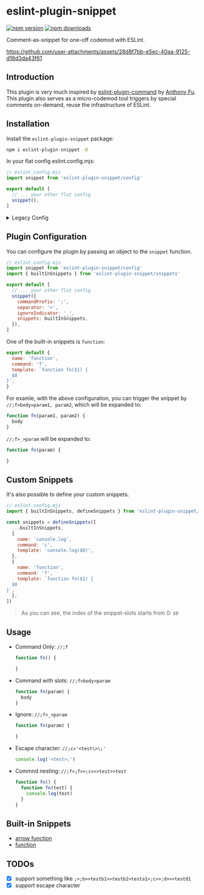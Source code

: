 # eslint-plugin-snippet
[![npm version][npm-version-src]][npm-version-href]
[![npm downloads][npm-downloads-src]][npm-downloads-href]

Comment-as-snippet for one-off codemod with ESLint.


https://github.com/user-attachments/assets/28d8f7bb-e5ec-40aa-9125-d18d3da43f61


## Introduction

This plugin is very much inspired by [eslint-plugin-command](https://github.com/antfu/eslint-plugin-command) by [Anthony Fu](https://github.com/antfu). This plugin also serves as a micro-codemod tool triggers by special comments on-demand, reuse the infrastructure of ESLint.

## Installation

Install the `eslint-plugin-snippet` package:

```bash
npm i eslint-plugin-snippet -D
```

In your flat config eslint.config.mjs:

```js
// eslint.config.mjs
import snippet from 'eslint-plugin-snippet/config'

export default [
  // ... your other flat config
  snippet(),
]
```

<details close>
  <summary>Legacy Config</summary>
  <p>While no longer supported, you may still use the legacy .eslintrc.js file:</p>

```js
// .eslintrc.js
module.exports = {
  plugins: [
    'snippet'
  ],
  rules: {
    'snippet/snippet': 'error',
  },
}
```
</details>

## Plugin Configuration

You can configure the plugin by passing an object to the `snippet` function.

```js
// eslint.config.mjs
import snippet from 'eslint-plugin-snippet/config'
import { builtInSnippets } from 'eslint-plugin-snippet/snippets'

export default [
  // ... your other flat config
  snippet({
    commandPrefix: ';',
    separator: '>',
    ignoreIndicator: '_',
    snippets: builtInSnippets,
  }),
]
```

One of the built-in snippets is `function`:

```js
export default {
  name: 'function',
  command: 'f',
  template: `function fn($1) {
  $0
}`,
}
```

For examle, with the above configuration, you can trigger the snippet by `//;f>body>param1, param2`, which will be expanded to:

```js
function fn(param1, param2) {
  body
}
```

`//;f>_>param` will be expanded to:

```js
function fn(param) {

}
```

## Custom Snippets

It's also possible to define your custom snippets.

```js
// eslint.config.mjs
import { builtInSnippets, defineSnippets } from 'eslint-plugin-snippet/snippets'

const snippets = defineSnippets([
  ...builtInSnippets,
  {
    name: 'console.log',
    command: 'c',
    template: 'console.log($0)',
  },
  {
    name: 'function',
    command: 'f',
    template: `function fn($1) {
  $0
}`,
  },
])
```

> As you can see, the index of the snippet-slots starts from 0: `$0`

## Usage

- Command Only: `//;f`
  ```js
  function fn() {

  }
  ```
- Command with slots: `//;f>body>param`
  ```js
  function fn(param) {
    body
  }
  ```
- Ignore: `//;f>_>param`
  ```js
  function fn(param) {

  }
  ```
- Escape character: `//;c>'<test\>\;'`
  ```js
  console.log('<test>;')
  ```
- Commnd nesting: `//;f>;f>>;c>>>test>>test`
  ```js
  function fn() {
    function fn(test) {
      console.log(test)
    }
  }
  ```

## Built-in Snippets
- [arrow function](src/snippets/arrow-function.ts)
- [function](src/snippets/function.ts)

## TODOs
- [x] support something like `;>;b>>testb1>>testb2>testa1>;c>>;d>>>testd1`
- [x] support escape character

<!-- Badges -->

[npm-version-src]: https://img.shields.io/npm/v/eslint-plugin-snippet?style=flat&colorA=080f12&colorB=1fa669
[npm-version-href]: https://npmjs.com/package/eslint-plugin-snippet
[npm-downloads-src]: https://img.shields.io/npm/dm/eslint-plugin-snippet?style=flat&colorA=080f12&colorB=1fa669
[npm-downloads-href]: https://npmjs.com/package/eslint-plugin-snippet
